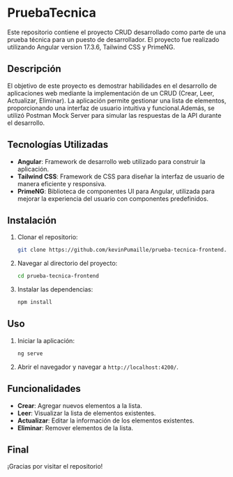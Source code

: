 # PruebaTecnica

Este repositorio contiene el proyecto CRUD desarrollado como parte de una prueba técnica para un puesto de desarrollador. El proyecto fue realizado utilizando Angular version 17.3.6, Tailwind CSS y PrimeNG.

## Descripción

El objetivo de este proyecto es demostrar habilidades en el desarrollo de aplicaciones web mediante la implementación de un CRUD (Crear, Leer, Actualizar, Eliminar). La aplicación permite gestionar una lista de elementos, proporcionando una interfaz de usuario intuitiva y funcional.Además, se utilizó Postman Mock Server para simular las respuestas de la API durante el desarrollo.

## Tecnologías Utilizadas

- **Angular**: Framework de desarrollo web utilizado para construir la aplicación.
- **Tailwind CSS**: Framework de CSS para diseñar la interfaz de usuario de manera eficiente y responsiva.
- **PrimeNG**: Biblioteca de componentes UI para Angular, utilizada para mejorar la experiencia del usuario con componentes predefinidos.

## Instalación

1. Clonar el repositorio:
    ```bash
    git clone https://github.com/kevinPumaille/prueba-tecnica-frontend.git
    ```
2. Navegar al directorio del proyecto:
    ```bash
    cd prueba-tecnica-frontend
    ```
3. Instalar las dependencias:
    ```bash
    npm install
    ```

## Uso

1. Iniciar la aplicación:
    ```bash
    ng serve
    ```
2. Abrir el navegador y navegar a `http://localhost:4200/`.

## Funcionalidades

- **Crear**: Agregar nuevos elementos a la lista.
- **Leer**: Visualizar la lista de elementos existentes.
- **Actualizar**: Editar la información de los elementos existentes.
- **Eliminar**: Remover elementos de la lista.

## Final

¡Gracias por visitar el repositorio!